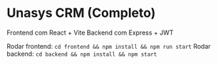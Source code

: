 # Unasys CRM (Completo)

Frontend com React + Vite
Backend com Express + JWT

Rodar frontend: `cd frontend && npm install && npm run start`
Rodar backend: `cd backend && npm install && npm start`